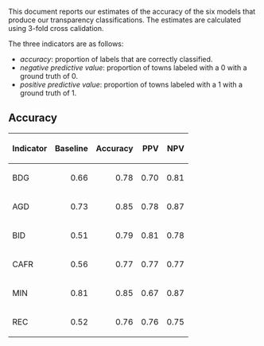 This document reports our estimates of the accuracy of the six models
that produce our transparency classifications. The estimates are
calculated using 3-fold cross calidation.

The three indicators are as follows:

  - *accuracy*: proportion of labels that are correctly classified.
  - *negative predictive value*: proportion of towns labeled with a 0
    with a ground truth of 0.
  - *positive predictive value*: proportion of towns labeled with a 1
    with a ground truth of 1.

## Accuracy

<table>

<thead>

<tr>

<th style="text-align:left;">

Indicator

</th>

<th style="text-align:right;">

Baseline

</th>

<th style="text-align:right;">

Accuracy

</th>

<th style="text-align:right;">

PPV

</th>

<th style="text-align:right;">

NPV

</th>

</tr>

</thead>

<tbody>

<tr>

<td style="text-align:left;">

BDG

</td>

<td style="text-align:right;">

0.66

</td>

<td style="text-align:right;">

0.78

</td>

<td style="text-align:right;">

0.70

</td>

<td style="text-align:right;">

0.81

</td>

</tr>

<tr>

<td style="text-align:left;">

AGD

</td>

<td style="text-align:right;">

0.73

</td>

<td style="text-align:right;">

0.85

</td>

<td style="text-align:right;">

0.78

</td>

<td style="text-align:right;">

0.87

</td>

</tr>

<tr>

<td style="text-align:left;">

BID

</td>

<td style="text-align:right;">

0.51

</td>

<td style="text-align:right;">

0.79

</td>

<td style="text-align:right;">

0.81

</td>

<td style="text-align:right;">

0.78

</td>

</tr>

<tr>

<td style="text-align:left;">

CAFR

</td>

<td style="text-align:right;">

0.56

</td>

<td style="text-align:right;">

0.77

</td>

<td style="text-align:right;">

0.77

</td>

<td style="text-align:right;">

0.77

</td>

</tr>

<tr>

<td style="text-align:left;">

MIN

</td>

<td style="text-align:right;">

0.81

</td>

<td style="text-align:right;">

0.85

</td>

<td style="text-align:right;">

0.67

</td>

<td style="text-align:right;">

0.87

</td>

</tr>

<tr>

<td style="text-align:left;">

REC

</td>

<td style="text-align:right;">

0.52

</td>

<td style="text-align:right;">

0.76

</td>

<td style="text-align:right;">

0.76

</td>

<td style="text-align:right;">

0.75

</td>

</tr>

</tbody>

</table>
